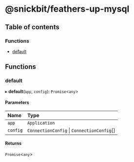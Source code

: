 # @snickbit/feathers-up-mysql

## Table of contents

### Functions

- [default](README.md#default)

## Functions

### default

▸ **default**(`app`, `config`): `Promise`<`any`\>

#### Parameters

| Name | Type |
| :------ | :------ |
| `app` | `Application` |
| `config` | `ConnectionConfig` \| `ConnectionConfig`[] |

#### Returns

`Promise`<`any`\>

